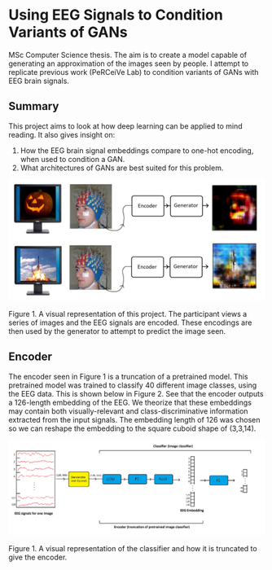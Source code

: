 # Using EEG Signals to Condition Variants of GANs

MSc Computer Science thesis. The aim is to create a model capable of generating an approximation of the images seen by people. I attempt to replicate previous work (PeRCeiVe Lab) to condition variants of GANs with EEG brain signals. 

## Summary

This project aims to look at how deep learning can be applied to mind reading. It also gives insight on:
1. How the EEG brain signal embeddings compare to one-hot encoding, when used to condition a GAN.
2. What architectures of GANs are best suited for this problem.

<img src="project_visualization.png" width="600">

Figure 1. A visual representation of this project. The participant views a series of images and the EEG signals are encoded. These encodings are then used by the generator to attempt to predict the image seen.


## Encoder

The encoder seen in Figure 1 is a truncation of a pretrained model. This pretrained model was trained to classify 40 different image classes, using the EEG data. This is shown below in Figure 2. See that the encoder outputs a 126-length embedding of the EEG. We theorize that these embeddings may contain both visually-relevant and class-discriminative information extracted from the input signals. The embedding length of 126  was chosen so we can reshape the embedding to the square cuboid shape of (3,3,14).


<img src="explaining_the_encoder.png" width="1000">

Figure 1. A visual representation of the classifier and how it is truncated to give the encoder.
